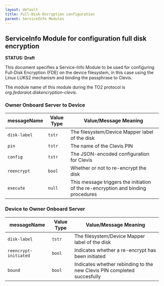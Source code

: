 ```yaml
---
layout: default
title: Full-Disk-Encryption configuration
parent: ServiceInfo Modules
---
```


## ServiceInfo Module for configuration full disk encryption

**STATUS: Draft**

This document specifies a Service-Info Module to be used for configuring Full-Disk Encryption (FDE) on the device filesystem, in this case using the Linux LUKS2 mechanism and binding the passphrase to Clevis.

The module name of this module during the TO2 protocol is *org.fedoraiot.diskencryption-clevis*.

### Owner Onboard Server to Device

| messageName | Value Type | Value/Message Meaning |
| --- | --- | --- |
| `disk-label` | `tstr` | The filesystem/Device Mapper label of the disk |
| `pin` | `tstr` | The name of the Clevis PIN |
| `config` | `tstr` | The JSON-encoded configuration for Clevis |
| `reencrypt` | `bool` | Whether or not to re-encrypt the disk |
| `execute` | `null` | This message triggers the initiation of the re-encryption and binding procedures |

### Device to Owner Onboard Server

| messageName | Value Type | Value/Message Meaning |
| --- | --- | --- |
| `disk-label` | `tstr` | The filesystem/Device Mapper label of the disk |
| `reencrypt-initiated` | `bool` | Indicates whether a re-encrypt has been initiated |
| `bound` | `bool` | Indicates whether rebinding to the new Clevis PIN completed succesfully |
